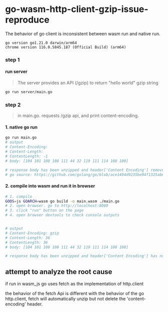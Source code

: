 # go-wasm-http-client-gzip-issue-reproduce
The behavior of go client is inconsistent between wasm run and native run.

```
go version go1.21.0 darwin/arm64
chrome version 116.0.5845.187 (Official Build) (arm64)
```
### step 1
#### run server
> The server provides an API (/gzip) to return "hello world" gzip string 
```sh
go run server/main.go
```

### step 2
> in main.go. requests /gzip api, and print content-encoding.
#### 1. native go run
```sh
go run main.go
# output
# Content-Encoding: 
# Content-Length: 
# ContentLength: -1
# body: [104 101 108 108 111 44 32 119 111 114 108 100]

# response body has been unzipped and header['Content Encoding'] removed
# go source: https://github.com/golang/go/blob/ace1494d9235be94f1325ab6e45105a446b3224c/src/net/http/transport.go#L2245
```

#### 2. compile into wasm and run it in browser
```sh
# 1. compile
GOOS=js GOARCH=wasm go build -o main.wasm ./main.go
# 2. open browser. go to http://localhost:8080
# 3. click "run" button on the page
# 4. open browser devtools to check console outputs


# output
# Content-Encoding: gzip
# Content-Length: 36
# ContentLength: 36
# body: [104 101 108 108 111 44 32 119 111 114 108 100]

# response body has been unzipped and header['Content Encoding'] has not been deleted
```


## attempt to analyze the root cause
if run in wasm_js go uses fetch as the implementation of http.client

the behavior of the fetch Api is different with the behavior of the go http.client, fetch will automatically unzip but not delete the 'content-encoding' header.
